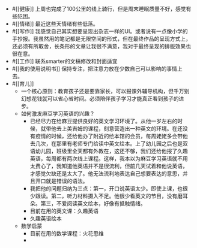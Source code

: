 - #[[健康]] 上周也完成了100公里的线上骑行，但是周末睡眠质量不好，感觉有些犯困。
- #[[情绪]] 最近这些天情绪有些低落。
- #[[写作]] 我感觉自己其实想要呈现出杂志一样的UI。或者说有一点像小学的手抄报。我虽然用的笔记都是无限空间的形式，但在最终作品的呈现方式上，还必须有所取舍，长条形的文章让我很不满意，我对于最终呈现的排版效果也很在意。
- #[[工作]] 联系smarter的文稿修改和封面适宜
- #[[我的使用说明书]] 保持专注，把注意力放在少数自己可以影响的事情上去。
- #[[育儿]] 
    - 一个核心原则：教育孩子还是要靠家长，可以报课外辅导机构，但千万别幻想花钱就可以省心省时间。必须陪伴孩子学习才能真正看到孩子的进步。
    - 如何激发麻豆学习英语的兴趣？
        - 已经尽力在给麻豆提供良好的英文学习环境了。从他一岁左右的时候，就带他去上美吉姆的课程，刻意营造出一种英文的环境。在还没有疫情的时候，还给他办了附近的绘本馆的会员，每周姥姥多会带他去几次，在那里有老师专门给读中英文绘本。上了幼儿园之后也是双语幼儿园，班级里全天都有外教在，这还不够，我们还给他报了久趣英语，每周都有两次线上课程。这样，我本以为麻豆学习英语就不用太费心了，我知道他英语并不是很流利，但前几天试着和他说英语，才感觉欠缺还是太大了。他无法流利地表达自己想要表达的意思，并且开口就是错误的语法。
        - 我把他的问题归纳为三点：第一，开口说英语太少。即使上课，也很少跟读。第二，听力材料摄入不足。他很少看英文的节目，没有磨耳朵。第三，不爱阅读英文绘本，好像有抵触情绪。
        - 目前在用的英文课：久趣英语
        - 久趣英语绘本
    - 数学启蒙
        - 目前在用的数学课程：火花思维
        - 
